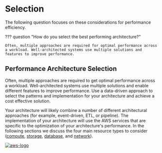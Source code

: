 # Selection

The following question focuses on these considerations for performance efficiency.

??? question "How do you select the best performing architecture?"

    Often, multiple approaches are required for optimal performance across a workload. Well-architected systems use multiple solutions and features to improve performance.

## Performance Architecture Selection
Often, multiple approaches are required to get optimal performance across a workload. Well-architected systems use multiple solutions and enable different features to improve performance. Use a data-driven approach to select the patterns and implementation for your architecture and achieve a cost effective solution. 

Your architecture will likely combine a number of different architectural approaches (for example, event-driven, ETL, or pipeline). The implementation of your architecture will use the AWS services that are specific to the optimization of your architecture's performance. In the following sections we discuss the four main resource types to consider ([compute](compute.md), [storage](storage.md), [database](database.md), and [network](network.md)).

<a href="https://docs.aws.amazon.com/wellarchitected/latest/performance-efficiency-pillar/selection.html">![aws-logo](https://img.shields.io/badge/Amazon_AWS-FF9900?style=for-the-badge&logo=amazonaws&logoColor=white)</a>